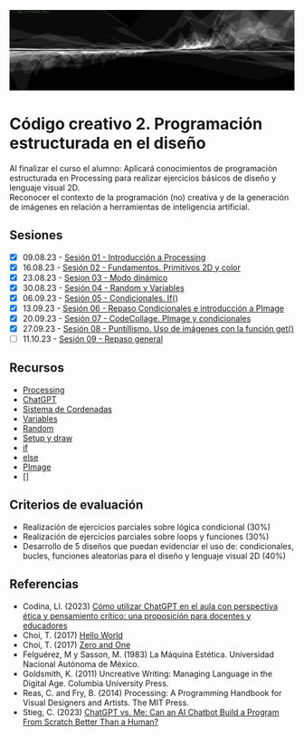 ![portada](img/portada.png)

# Código creativo 2. Programación estructurada en el diseño

Al finalizar el curso el alumno: Aplicará conocimientos de programación estructurada en Processing para realizar ejercicios básicos de diseño y lenguaje visual 2D.   
Reconocer el contexto de la programación (no) creativa y de la generación de imágenes en relación a herramientas de inteligencia artificial. 

## Sesiones

- [x] 09.08.23 - [Sesión 01 - Introducción a Processing]() 
- [x] 16.08.23 - [Sesión 02 - Fundamentos. Primitivos 2D y color](https://github.com/EmilioOcelotl/cc2-2024-1/blob/main/doc/s01.md) 
- [x] 23.08.23 - [Sesion 03 - Modo dinámico]()
- [x] 30.08.23 - [Sesión 04 - Random y Variables](https://gist.github.com/MarianneTeixido/e210154480b70a71d88996dcb8501b16)
- [x] 06.09.23 - [Sesión 05 - Condicionales. If()](https://gist.github.com/MarianneTeixido/18ab0cf2435314335a7f6fd59a21293b) 
- [x] 13.09.23 - [Sesión 06 - Repaso Condicionales e introducción a PImage](https://github.com/EmilioOcelotl/cc2-2024-1/blob/main/doc/s05.md) 
- [x] 20.09.23 - [Sesión 07 - CodeCollage. PImage y condicionales](https://gist.github.com/MarianneTeixido/43830707e609eb25cfccfef4fc883493) 
- [X] 27.09.23 -  [Sesión 08 - Puntillismo. Uso de imágenes con la función get()](https://gist.github.com/MarianneTeixido/342a857399d617b9769c4f0f303168d4)
- [ ] 11.10.23 - [Sesión 09 - Repaso general]()
## Recursos 

- [Processing](https://processing.org/)
- [ChatGPT](https://chat.openai.com/)
- [Sistema de Cordenadas](https://processing.org/tutorials/coordinatesystemandshapes)
- [Variables](https://processing.org/examples/variables.html)
- [Random](https://processing.org/reference/random_.html)
- [Setup y draw](https://processing.org/examples/setupdraw.html)
- [if](https://processing.org/reference/if.html)
- [else](https://processing.org/reference/else.html)
- [PImage](https://processing.org/reference/PImage.html)
- []

## Criterios de evaluación

- Realización de ejercicios parciales sobre lógica condicional (30%)
- Realización de ejercicios parciales sobre loops y funciones (30%)
- Desarrollo de 5 diseños que puedan evidenciar el uso de: condicionales, bucles, funciones aleatorias para el diseño y lenguaje visual 2D (40%) 


## Referencias

- Codina, Ll. (2023) [Cómo utilizar ChatGPT en el aula con perspectiva ética y pensamiento crítico: una proposición para docentes y educadores](https://www.lluiscodina.com/chatgpt-educadores/)
- Choi, T. (2017) [Hello World](http://avant.org/project/hello-world/)
- Choi, T. (2017) [Zero and One](http://avant.org/project/zero-one/)
- Felguérez, M y Sasson, M. (1983) La Máquina Estética. Universidad Nacional Autónoma de México. 
- Goldsmith, K. (2011) Uncreative Writing: Managing Language in the Digital Age. Columbia University Press.
- Reas, C. and Fry, B. (2014) Processing: A Programming Handbook for Visual Designers and Artists. The MIT Press.
- Stieg, C. (2023) [ChatGPT vs. Me: Can an AI Chatbot Build a Program From Scratch Better Than a Human?](https://www.codecademy.com/resources/blog/chatgpt-vs-human-developer-coding-project/)
